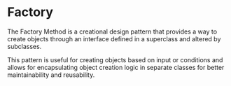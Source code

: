 # Factory

The Factory Method is a creational design pattern that provides a way to create objects through an interface defined in a superclass and altered by subclasses. 

This pattern is useful for creating objects based on input or conditions and allows for encapsulating object creation logic in separate classes for better maintainability and reusability.



